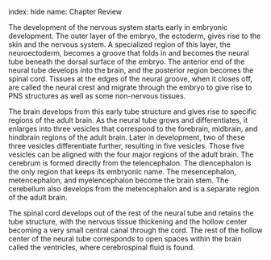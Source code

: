 index: hide
name: Chapter Review

The development of the nervous system starts early in embryonic development. The outer layer of the embryo, the ectoderm, gives rise to the skin and the nervous system. A specialized region of this layer, the neuroectoderm, becomes a groove that folds in and becomes the neural tube beneath the dorsal surface of the embryo. The anterior end of the neural tube develops into the brain, and the posterior region becomes the spinal cord. Tissues at the edges of the neural groove, when it closes off, are called the neural crest and migrate through the embryo to give rise to PNS structures as well as some non-nervous tissues.

The brain develops from this early tube structure and gives rise to specific regions of the adult brain. As the neural tube grows and differentiates, it enlarges into three vesicles that correspond to the forebrain, midbrain, and hindbrain regions of the adult brain. Later in development, two of these three vesicles differentiate further, resulting in five vesicles. Those five vesicles can be aligned with the four major regions of the adult brain. The cerebrum is formed directly from the telencephalon. The diencephalon is the only region that keeps its embryonic name. The mesencephalon, metencephalon, and myelencephalon become the brain stem. The cerebellum also develops from the metencephalon and is a separate region of the adult brain.

The spinal cord develops out of the rest of the neural tube and retains the tube structure, with the nervous tissue thickening and the hollow center becoming a very small central canal through the cord. The rest of the hollow center of the neural tube corresponds to open spaces within the brain called the ventricles, where cerebrospinal fluid is found.
